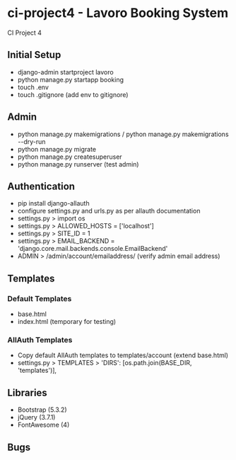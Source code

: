 # ci-project4 - Lavoro Booking System
CI Project 4

## Initial Setup
- django-admin startproject lavoro
- python manage.py startapp booking
- touch .env
- touch .gitignore (add env to gitignore)

## Admin
- python manage.py makemigrations / python manage.py makemigrations --dry-run
- python manage.py migrate
- python manage.py createsuperuser
- python manage.py runserver (test admin)

## Authentication
- pip install django-allauth
- configure settings.py and urls.py as per allauth documentation
- settings.py > import os
- settings.py > ALLOWED_HOSTS = ['localhost']
- settings.py > SITE_ID = 1
- settings.py > EMAIL_BACKEND = 'django.core.mail.backends.console.EmailBackend'
- ADMIN > /admin/account/emailaddress/ (verify admin email address)


## Templates

### Default Templates
- base.html
- index.html (temporary for testing)

### AllAuth Templates
- Copy default AllAuth templates to templates/account (extend base.html)
- settings.py > TEMPLATES > 'DIRS': [os.path.join(BASE_DIR, 'templates')],

## Libraries
- Bootstrap (5.3.2)
- jQuery (3.7.1)
- FontAwesome (4)

## Bugs